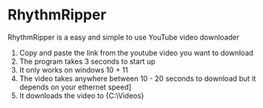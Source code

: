 # RhythmRipper
RhythmRipper is a easy and simple to use YouTube video downloader
1. Copy and paste the link from the youtube video you want to download
2. The program takes 3 seconds to start up
3. It only works on windows 10 + 11
4. The video takes anywhere between 10 - 20 seconds to download but it depends on your ethernet speed]
5. It downloads the video to {C:\Videos}
